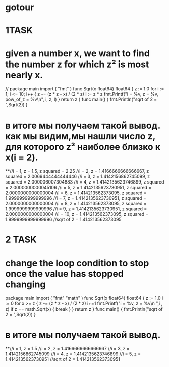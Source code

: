 # gotour
# 1TASK
# given a number x, we want to find the number z for which z² is most nearly x.
//
package main
import (
    "fmt"
)
func Sqrt(x float64) float64 {
    z := 1.0
    for i := 1; i <= 10; i++ {
        z -= (z * z - x) / (2 * z)
		    l := z * z
        fmt.Printf("i = %v, z = %v, pow_of_z = %v\n", i, z, l)
    }
    return z
}
func main() {
    fmt.Println("sqrt of 2 = ",Sqrt(2))
}

# в итоге мы получаем такой вывод. как мы видим,мы нашли число z, для которого z² наиболее близко к x(i = 2).
**//i = 1, z = 1.5, z squared = 2.25
//i = 2, z = 1.4166666666666667, z squared = 2.0069444444444446
//i = 3, z = 1.4142156862745099, z squared = 2.000006007304883
//i = 4, z = 1.4142135623746899, z squared = 2.0000000000045106
//i = 5, z = 1.4142135623730951, z squared = 2.0000000000000004
//i = 6, z = 1.414213562373095, z squared = 1.9999999999999996
//i = 7, z = 1.4142135623730951, z squared = 2.0000000000000004
//i = 8, z = 1.414213562373095, z squared = 1.9999999999999996
//i = 9, z = 1.4142135623730951, z squared = 2.0000000000000004
//i = 10, z = 1.414213562373095, z squared = 1.9999999999999996
//sqrt of 2 =  1.414213562373095


# 2 TASK
# change the loop condition to stop once the value has stopped changing 

package main
import (
    "fmt"
	  "math"
)
func Sqrt(x float64) float64 {
    z := 1.0
   	i := 0
    for x >= z {
        z -= (z * z - x) / (2 * z)
		i+=1
        fmt.Printf("i = %v,  z = %v\n ",i , z)
		if z == math.Sqrt(x) {
			break
		}
    }
    return z
}
func main() {
    fmt.Println("sqrt of 2 = ",Sqrt(2))
}

# в итоге мы получаем такой вывод.
**//i = 1,  z = 1.5
 //i = 2,  z = 1.4166666666666667
 //i = 3,  z = 1.4142156862745099
 //i = 4,  z = 1.4142135623746899
 //i = 5,  z = 1.4142135623730951
 //sqrt of 2 =  1.4142135623730951
 
